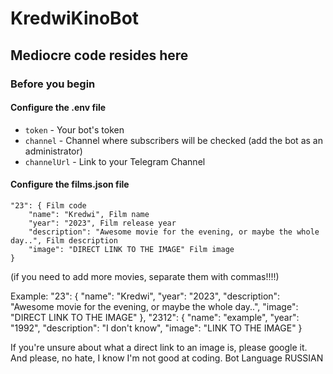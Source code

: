 # KredwiKinoBot
## Mediocre code resides here

### Before you begin
#### Configure the .env file
- `token` - Your bot's token
- `channel` - Channel where subscribers will be checked (add the bot as an administrator)
- `channelUrl` - Link to your Telegram Channel

#### Configure the films.json file
    "23": { Film code
        "name": "Kredwi", Film name
        "year": "2023", Film release year
        "description": "Awesome movie for the evening, or maybe the whole day..", Film description
        "image": "DIRECT LINK TO THE IMAGE" Film image
    }

(if you need to add more movies, separate them with commas!!!!)

Example:
"23": {
    "name": "Kredwi",
    "year": "2023",
    "description": "Awesome movie for the evening, or maybe the whole day..",
    "image": "DIRECT LINK TO THE IMAGE"
},
"2312": {
    "name": "example",
    "year": "1992",
    "description": "I don't know",
    "image": "LINK TO THE IMAGE"
}

If you're unsure about what a direct link to an image is, please google it.
And please, no hate, I know I'm not good at coding.
Bot Language RUSSIAN
